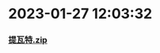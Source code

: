 # 2023-01-27 12:03:32

### [提瓦特.zip](https://raw.githubusercontent.com/Sam5440/Genshin_Impact_Teleport_Files/main/Genshin_Impact_Teleport/AutoGeneratePoint/Points%28SortByItemKind%29%5Bver2.8%5D%5Bcn-en%5D%5B2022-10-19%5D/Teleport%20ALL%20AutoRange15m%20y_offset_3m%20CN/%E7%9F%BF%E7%89%A9/%E9%AD%94%E6%99%B6%E7%9F%BF/%E6%8F%90%E7%93%A6%E7%89%B9.zip)

